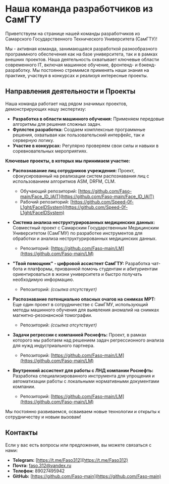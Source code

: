 # Наша команда разработчиков из СамГТУ

Приветствуем на странице нашей команды разработчиков из Самарского Государственного Технического Университета (СамГТУ)!

Мы - активная команда, занимающаяся разработкой разнообразного программного обеспечения как на базе университета, так и в рамках внешних проектов. Наша деятельность охватывает ключевые области современного IT, включая машинное обучение, фронтенд- и бэкенд-разработку. Мы постоянно стремимся применять наши знания на практике, участвуя в конкурсах и реализуя интересные проекты.

## Направления деятельности и Проекты

Наша команда работает над рядом значимых проектов, демонстрирующих нашу экспертизу:

* **Разработка в области машинного обучения:** Применяем передовые алгоритмы для решения сложных задач.
* **Фуллстек разработка:** Создаем комплексные программные решения, охватывая как пользовательский интерфейс, так и серверную логику.
* **Участие в конкурсах:** Регулярно проверяем свои силы и навыки в соревновательных мероприятиях.

**Ключевые проекты, в которых мы принимаем участие:**

* **Распознавание лиц сотрудников учреждения:**
    Проект, сфокусированный на реализации систем распознавания лиц с использованием алгоритмов ASM, DRFM, CLM.
    * Обучающий репозиторий: [https://github.com/Faso-main/Face_ID_IAIT](https://github.com/Faso-main/Face_ID_IAIT)
    * Рабочий репозиторий: [https://github.com/Speed-0f-L1ght/FaceIDSystem](https://github.com/Speed-0f-L1ght/FaceIDSystem)

* **Система анализа неструктурированных медицинских данных:**
    Совместный проект с Самарским Государственным Медицинским Университетом (СамГМУ) по разработке инструментов для обработки и анализа неструктурированных медицинских данных.
    * Репозиторий: [https://github.com/Faso-main/LM](https://github.com/Faso-main/LM)

* **"Твой помощник" - цифровой ассистент СамГТУ:**
    Разработка чат-бота и платформы, призванной помочь студентам и абитуриентам ориентироваться в жизни университета и быстро получать необходимую информацию.
    * Репозиторий: *(ссылка отсутствует)*

* **Распознавание потенциально опасных очагов на снимках МРТ:**
    Еще один проект в сотрудничестве с СамГМУ, использующий методы машинного обучения для выявления аномалий на снимках магнитно-резонансной томографии.
    * Репозиторий: *(ссылка отсутствует)*

* **Задачи регрессии с компанией Роснефть:**
    Проект, в рамках которого мы работаем над решением задач регрессионного анализа для нужд индустриального партнера.
    * Репозиторий: [https://github.com/Faso-main/LM](https://github.com/Faso-main/LM)

* **Внутренний ассистент для работы с ЛНД компании Роснефть:**
    Разработка специализированного инструмента для упрощения и автоматизации работы с локальными нормативными документами компании.
    * Репозиторий: [https://github.com/Faso-main/LM](https://github.com/Faso-main/LM)

Мы постоянно развиваемся, осваиваем новые технологии и открыты к сотрудничеству и новым вызовам!

## Контакты

Если у вас есть вопросы или предложения, вы можете связаться с нами:

* **Telegram:** [https://t.me/Faso312](https://t.me/Faso312)
* **Почта:** faso.312@yandex.ru
* **Телефон:** 89027495942
* **GitHub:** [https://github.com/Faso-main](https://github.com/Faso-main)
